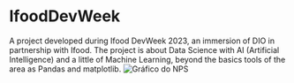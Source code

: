 # IfoodDevWeek
A project developed during Ifood DevWeek 2023, an immersion of DIO in partnership with Ifood. The project is about Data Science with AI (Artificial Intelligence) and a little of Machine Learning, beyond the basics tools of the area as Pandas and matplotlib.
![Gráfico do NPS](https://github.com/DiegoF-G/IfoodDevWeek2023/assets/108773248/11132c0a-47d6-4529-b34e-30605f37aa07 "Gráfico do NPS gerado pelo matplotlib")
